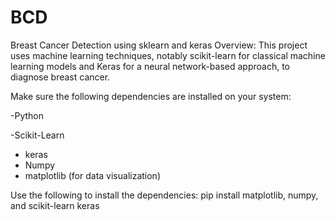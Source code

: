 # BCD
Breast Cancer Detection using sklearn and keras
Overview:
This project uses machine learning techniques, notably scikit-learn for classical machine learning models and Keras for a neural network-based approach, to diagnose breast cancer.

Make sure the following dependencies are installed on your system:

-Python

-Scikit-Learn
- keras
- Numpy
- matplotlib (for data visualization)

Use the following to install the dependencies:
pip install matplotlib, numpy, and scikit-learn keras


